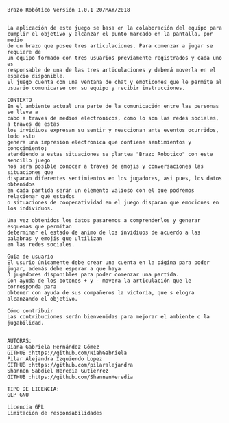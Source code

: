 
    Brazo Robótico Versión 1.0.1 20/MAY/2018


    La aplicación de este juego se basa en la colaboración del equipo para
    cumplir el objetivo y alcanzar el punto marcado en la pantalla, por medio
    de un brazo que posee tres articulaciones. Para comenzar a jugar se requiere de
    un equipo formado con tres usuarios previamente registrados y cada uno es
    responsable de una de las tres articulaciones y deberá moverla en el espacio disponible.
    El juego cuenta con una ventana de chat y emoticones que le permite al
    usuario comunicarse con su equipo y recibir instrucciones.

    CONTEXTO
    En el ambiente actual una parte de la comunicación entre las personas se lleva a
    cabo a traves de medios electronicos, como lo son las redes sociales, a traves de estas
    los invidiuos expresan su sentir y reaccionan ante eventos ocurridos, todo esto
    genera una impresión electronica que contiene sentimientos y conocimiento;
    atendiendo a estas situaciones se plantea "Brazo Robotico" con este sencillo juego
    nos sera posible conocer a traves de emojis y conversaciones las situaciones que
    disparan diferentes sentimientos en los jugadores, asi pues, los datos obtenidos
    en cada partida serán un elemento valioso con el que podremos relacionar qué estados
    o situaciones de cooperatividad en el juego disparan que emociones en los individuos.

    Una vez obtenidos los datos pasaremos a comprenderlos y generar esquemas que permitan
    determinar el estado de animo de los invidiuos de acuerdo a las palabras y emojis que ultilizan
    en las redes sociales.  

    Guía de usuario
    El usurio únicamente debe crear una cuenta en la página para poder jugar, además debe esperar a que haya
    3 jugadores disponibles para poder comenzar una partida.
    Con ayuda de los botones + y - movera la articulación que le corresponda para
    obtener con ayuda de sus compañeros la victoria, que s elogra alcanzando el objetivo.

    Cómo contribuir
    Las contribuciones serán bienvenidas para mejorar el ambiente o la jugabilidad.


    AUTORAS:
    Diana Gabriela Hernández Gómez    
    GITHUB :https://github.com/NiahGabriela
    Pilar Alejandra Izquierdo Lopez   
    GITHUB :https://github.com/pilaralejandra
    Shannen Sabdiel Heredia Gutierrez
    GITHUB :https://github.com/ShannenHeredia

    TIPO DE LICENCIA:
    GLP GNU

    Licencia GPL
    Limitación de responsabilidades
